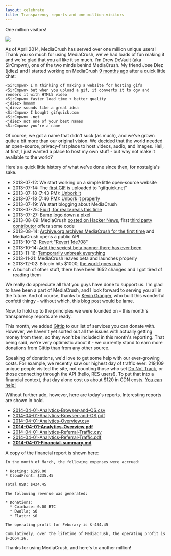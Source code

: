 ```yaml
---
layout: celebrate
title: Transparency reports and one million visitors
---
```


One million visitors!

<a href="https://xkcd.com/570/"><img src="http://imgs.xkcd.com/comics/new_car.png" /></a>

As of April 2014, MediaCrush has served over one million unique users! Thank you so much for using
MediaCrush, we've had loads of fun making it and we're glad that you all like it so much. I'm
Drew DeVault (aka SirCmpwn), one of the two minds behind MediaCrush. My friend Jose Diez (jdiez)
and I started working on MediaCrush
[9 months ago](https://github.com/MediaCrush/MediaCrush/commit/c733cf535ffd30f8d99deae72e0b6750f80765f6)
after a quick little chat:

    <SirCmpwn> I'm thinking of making a website for hosting gifs
    <SirCmpwn> but when you upload a gif, it converts it to ogv and renders it with HTML5 video
    <SirCmpwn> faster load time + better quality
    <jdiez> hmmmm
    <jdiez> sounds like a great idea
    <SirCmpwn> I bought gifquick.com
    <SirCmpwn> .net
    <jdiez> not one of your best names
    <SirCmpwn> you're a name

Of course, we got a name that didn't suck (as much), and we've grown quite a bit more than
our original vision. We decided that the world needed an open-source, privacy-first place to
host videos, audio, and images. Hell, at first, I just wanted a place to host my own stuff -
but why not make it available to the world?

Here's a quick little history of what we've done since then, for nostalgia's sake.

* 2013-07-12: We start working on a simple little open-source website
* 2013-07-14: The [first GIF](https://mediacru.sh/suvAyqUZjNZg) is uploaded to "gifquick.net"
* 2013-07-18 (7:43 PM): [Unbork it](https://github.com/MediaCrush/MediaCrush/commit/3a10c0010c8f5afcc95e9eb6fc3c57beba4aca8b)
* 2013-07-18 (7:46 PM): [Unbork it properly](https://github.com/MediaCrush/MediaCrush/commit/bb9f7fc14d9eb51b42b932b4b5ba1cf0e7db4c71)
* 2013-07-19: We start blogging about MediaCrush
* 2013-07-25: [Fix it, for really reals this time](https://github.com/MediaCrush/MediaCrush/commit/ffb25d9d4d381264c41cf2b78688f729a711d734)
* 2013-07-27: [Bump logo down a pixel](https://github.com/MediaCrush/MediaCrush/commit/b8ac0a413ae359b595aa7fa02d7f854cf06d62f2)
* 2013-08-09: MediaCrush [posted on Hacker News](https://news.ycombinator.com/item?id=6189397), first [third party contributor](https://github.com/MediaCrush/MediaCrush/commit/89adc855338f33279d42c6e87f22cd2858cd5851) offers some code
* 2013-08-14: [Archive.org archives MediaCrush for the first time](https://web.archive.org/web/20131014030612/https://mediacru.sh/) and MediaCrush opens a public API
* 2013-10-12: [Revert "Revert 1de708"](https://github.com/MediaCrush/MediaCrush/commit/65ecf95a9915b24fe9830da3b13e7ba47d305ed1)
* 2013-10-14: [Add the sexiest beta banner there has ever been](https://github.com/MediaCrush/MediaCrush/commit/dcb61481c46547c0799dabf843ae433e496e94f1)
* 2013-11-16: [Temporarily unbreak everything](https://github.com/MediaCrush/MediaCrush/commit/cd3350a0eb338702b2ea7e4de51d96d7410ffb3c)
* 2013-11-21: MediaCrush leaves beta and launches properly
* 2013-12-02: Bitcoin hits $1000, [the world goes nuts](https://mediacru.sh/U37IX05BI_5i)
* A bunch of other stuff, there have been 1652 changes and I got tired of reading them

We really do appreciate all that you guys have done to support us. I'm glad to have been a
part of MediaCrush, and I look forward to serving you all in the future. And of course,
thanks to [Kevin Granger](https://twitter.com/Kevin_Granger), who built this wonderful
confetti thingy - without which, this blog post would be lame.

Now, to hold up to the principles we were founded on - this month's transparency reports
are ready.

This month, we added [Gittip](https://gittip.com/mediacrush) to our list of services you
can donate with. However, we haven't yet sorted out all the issues with actually getting
money from them, so they won't be included in this month's reporting. That being said,
we're very optimistic about it - we currently stand to earn more donations from Gittip
than from any other source.

Speaking of donations, we'd love to get some help with our ever-growing costs. For example,
we recently saw our highest day of traffic ever: 219,109 unique people visited the site,
not counting those who set [Do Not Track](http://donottrack.us), or those connecting through
the API (hello, RES users!). To put that into a financial context, that day alone cost us
about $120 in CDN costs. [You can help!](https://mediacru.sh/donate)

Without further ado, however, here are today's reports. Interesting reports are shown in
bold.

* [2014-04-01-Analytics-Browser-and-OS.csv](https://mediacru.sh/transparency/analytics/2014-04-01-Analytics-Browser-and-OS.csv)
* [2014-04-01-Analytics-Browser-and-OS.pdf](https://mediacru.sh/transparency/analytics/2014-04-01-Analytics-Browser-and-OS.pdf)
* [2014-04-01-Analytics-Overview.csv](https://mediacru.sh/transparency/analytics/2014-04-01-Analytics-Overview.csv)
* **[2014-04-01-Analytics-Overview.pdf](https://mediacru.sh/transparency/analytics/2014-04-01-Analytics-Overview.pdf)**
* [2014-04-01-Analytics-Referral-Traffic.csv](https://mediacru.sh/transparency/analytics/2014-04-01-Analytics-Referral-Traffic.csv)
* [2014-04-01-Analytics-Referral-Traffic.pdf](https://mediacru.sh/transparency/analytics/2014-04-01-Analytics-Referral-Traffic.pdf)
* **[2014-04-01-Financial-summary.md](https://mediacru.sh/transparency/2014-04-01-Financial-summary.md)**

A copy of the financial report is shown here:

    In the month of March, the following expenses were accrued:

    * Hosting: $199.00
    * CloudFront: $235.45

    Total USD: $434.45

    The following revenue was generated:

    * Donations:
      * Coinbase: 0.00 BTC
      * Dwolla; $0
      * Flattr: $0

    The operating profit for Feburary is $-434.45

    Cumulatively, over the lifetime of MediaCrush, the operating profit is $-2664.26.

Thanks for using MediaCrush, and here's to another million!
